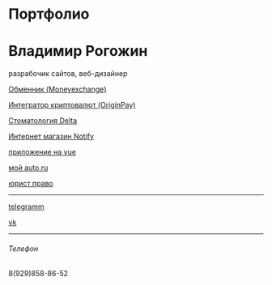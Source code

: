 # Портфолио

<h1>Владимир Рогожин</h1>

разрабочик сайтов, веб-дизайнер

[Обменник (Moneyexchange)](https://manfbu.github.io/duble3/ "!")

[Интегратор криптовалют (OriginPay)](https://manfbu.github.io/OriginPay/ "!")

[Стоматология Delta](https://manfbu.github.io/Stomotolog/ "!")

[Интернет магазин Notify](https://manfbu.github.io/Notify/ "!")

[приложение на vue](https://manfbu.github.io/vue-app/ "!")

[мой auto.ru](https://manfbu.github.io/%D0%BC%D0%BE%D0%B9%20auto.ru/ "!")

[юрист право](https://manfbu.github.io/юристправо/ "!")


<hr>

[telegramm](https://t-do.ru/vlprog "тут телега")

[vk](https://vk.com/frontend24 "тут вк")

<hr>

<h6>Телефон</h6>

<a>8(929)858-86-52</a>




